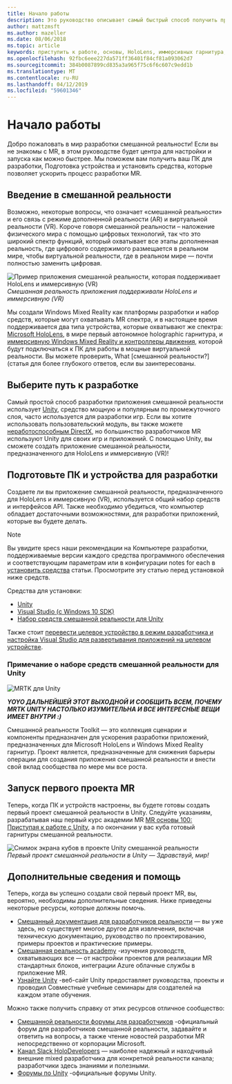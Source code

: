 ```yaml
---
title: Начало работы
description: Это руководство описывает самый быстрый способ получить приступить к работе с разработкой смешанной реальности.
author: mattzmsft
ms.author: mazeller
ms.date: 08/06/2018
ms.topic: article
keywords: приступить к работе, основы, HoloLens, иммерсивных гарнитура, ar, виртуальной реальности, unity, visual studio, быстрый запуск как
ms.openlocfilehash: 92fbc6eee227da571ff36401f84cf81a093062d7
ms.sourcegitcommit: 384b0087899cd835a3a965f75c6f6c607c9edd1b
ms.translationtype: MT
ms.contentlocale: ru-RU
ms.lasthandoff: 04/12/2019
ms.locfileid: "59601346"
---
```

# <a name="get-started"></a>Начало работы

Добро пожаловать в мир разработки смешанной реальности! Если вы не знакомы с MR, в этом руководстве будет центра для настройки и запуска как можно быстрее. Мы поможем вам получить ваш ПК для разработки, Подготовка устройства и установить средства, которые позволяет ускорить процесс разработки MR. 

## <a name="intro-to-mixed-reality"></a>Введение в смешанной реальности

Возможно, некоторые вопросы, что означает «смешанной реальности» и его связь с режиме дополненной реальности (AR) и виртуальной реальности (VR). Короче говоря смешанной реальности – наложение физического мира с помощью цифровых технологий, так что это широкий спектр функций, который охватывает все этапы дополненная реальность, где цифрового содержимого размещается в реальном мире, чтобы виртуальной реальности, где в реальном мире — почти полностью заменить цифровая. 

![Пример приложения смешанной реальности, которая поддерживает HoloLens и иммерсивную (VR)](images/mr-island.png)<br>
*Смешанная реальность приложения поддерживали HoloLens и иммерсивную (VR)*

Мы создали Windows Mixed Reality как платформы разработки и набор средств, которые могут охватывать MR спектра, и в настоящее время поддерживается два типа устройства, которые охватывают же спектра: [Microsoft HoloLens](https://www.microsoft.com/hololens), в мире первый автономное holographic гарнитура, и [иммерсивную Windows Mixed Reality и контроллеры движения](https://www.microsoft.com/windows/windows-mixed-reality), которой будут подключаться к ПК для работы в мощные виртуальной реальности. Вы можете проверить, What [смешанной реальности?] (статья для более глубокого ответов, если вы заинтересованы.

## <a name="choose-your-development-path"></a>Выберите путь к разработке

Самый простой способ разработки приложения смешанной реальности использует [Unity](https://unity3d.com), средство мощную и популярным по промежуточного слоя, часто используется для разработки игр. Если вы хотите использовать пользовательский модуль, вы также можете [неработоспособным DirectX](directx-development-overview.md), но большинство разработчиков MR используют Unity для своих игр и приложений. С помощью Unity, вы сможете создать приложение смешанной реальности, предназначенного для HoloLens и иммерсивную (VR)!

## <a name="prepare-your-pc-and-devices-for-development"></a>Подготовьте ПК и устройства для разработки

Создаете ли вы приложение смешанной реальности, предназначенного для HoloLens и иммерсивную (VR), используется общий набор средств и интерфейсов API. Также необходимо убедиться, что компьютер обладает достаточными возможностями, для разработки приложений, которые вы будете делать. 

>[!NOTE]
>Вы увидите specs наши рекомендации на Компьютере разработки, поддерживаемые версии каждого средства программного обеспечения и соответствующим параметрам или в конфигурации notes for each в [установить средства](install-the-tools.md) статьи. Просмотрите эту статью перед установкой ниже средств.

Средства для установки:
* [Unity](https://store.unity.com/download)
* [Visual Studio (с Windows 10 SDK)](https://developer.microsoft.com/windows/downloads)
* [Набор средств смешанной реальности для Unity](https://github.com/Microsoft/MixedRealityToolkit-Unity/blob/htk_release/GettingStarted.md)

Также стоит [перевести целевое устройство в режим разработчика и настройка Visual Studio для развертывания приложений на целевом устройстве](using-visual-studio.md).

### <a name="a-note-about-the-mixed-reality-toolkit-for-unity"></a>Примечание о наборе средств смешанной реальности для Unity

![MRTK для Unity](images/mrtkandunity.png)<br>

***YOYO ДАЛЬНЕЙШЕЙ ЭТОТ ВЫХОДНОЙ И СООБЩИТЬ ВСЕМ, ПОЧЕМУ MRTK UNITY НАСТОЛЬКО ИЗУМИТЕЛЬНА И ВСЕ ИНТЕРЕСНЫЕ ВЕЩИ ИМЕЕТ ВНУТРИ :)***

Смешанной реальности Toolkit — это коллекция сценарии и компоненты предназначен для ускорения разработки приложений, предназначенных для Microsoft HoloLens и Windows Mixed Reality гарнитур. Проект является, предназначенные для снижения барьеры операции для создания приложения смешанной реальности и внести свой вклад сообщества по мере мы все роста.

## <a name="start-your-first-mr-project"></a>Запуск первого проекта MR

Теперь, когда ПК и устройств настроены, вы будете готовы создать первый проект смешанной реальности в Unity. Следуйте указаниям, разрабатывая наш первый курс академии MR [MR основы 100: Приступая к работе с Unity](holograms-100.md), а по окончании у вас куба готовый гарнитуры смешанной реальности.

![Снимок экрана кубов в проекте Unity смешанной реальности](images/mr-cube.PNG)<br>
*Первый проект смешанной реальности в Unity — Здравствуй, мир!*

## <a name="learn-more-and-get-help"></a>Дополнительные сведения и помощь

Теперь, когда вы успешно создали свой первый проект MR, вы, вероятно, необходимы дополнительные сведения. Ниже приведены некоторые ресурсы, которые должны помочь.
* [Смешанный документация для разработчиков реальности](mixed-reality.md) — вы уже здесь, но существует многое другое для извлечения, включая техническую документацию, руководство по проектированию, примеры проектов и практические примеры.
* [Смешанная реальность academy](academy.md) -изучения руководств, охватывающих все — от настройки проектов для реализации MR стандартных блоков, интеграции Azure облачные службы в приложение MR.
* [Узнайте Unity](https://unity3d.com/learn) -веб-сайт Unity предоставляет руководства, проекты и проводил Совместные учебные семинары для создателей на каждом этапе обучения.

Можно также получить справку от этих ресурсов отличное сообщество:
* [Смешанной реальности форумы для разработчиков](https://forums.hololens.com/) -официальный форум для разработчиков смешанной реальности, задавайте и ответить на вопросы, а также чтение новостей разработки MR непосредственно от корпорации Microsoft.
* [Канал Slack HoloDevelopers](https://holodevelopersslack.azurewebsites.net/) — наиболее надежный и находчивый внешние mixed разработчика для конкретной реальности канала; разработчики здесь знаниями и полезными.
* [Форумы по Unity](https://forum.unity3d.com/) -официальные форумы Unity.
